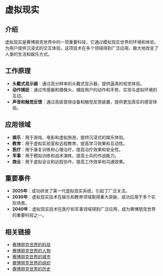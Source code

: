 # 虚拟现实

## 介绍
虚拟现实是赛博朋克世界中的一项重要科技，它通过模拟现实世界的环境和体验，为用户提供沉浸式的交互体验。这项技术在多个领域得到广泛应用，极大地改变了人类的生活和娱乐方式。

## 工作原理
- **头戴式显示器**：通过高分辨率的头戴式显示器，提供逼真的视觉体验。
- **动作捕捉**：通过传感器和摄像头，捕捉用户的动作和手势，实现与虚拟环境的互动。
- **声音和触觉反馈**：通过高级音频设备和触觉反馈装置，提供更加真实的感官体验。

## 应用领域
- **娱乐**：用于游戏、电影和虚拟旅游，提供沉浸式的娱乐体验。
- **教育**：用于虚拟实验室和远程教育，提高学习效果和互动性。
- **医疗**：用于康复训练和心理治疗，提高治疗效果和安全性。
- **军事**：用于模拟训练和战术演练，提高士兵的作战能力。
- **商业**：用于虚拟会议和远程协作，提高工作效率和沟通效果。

## 重要事件
- **2025年**：成功研发了第一代虚拟现实系统，引起了广泛关注。
- **2030年**：虚拟现实技术在娱乐和教育领域取得重大突破，成功应用于多个实际场景。
- **2040年**：虚拟现实技术在医疗和军事领域得到广泛应用，成为赛博朋克世界的重要科技之一。

## 相关链接
- [赛博朋克世界的科技](README.md)
- [赛博朋克世界的人物](../人物/README.md)
- [赛博朋克世界的城市](../城市/README.md)
- [赛博朋克世界的组织](../组织/README.md)
- [赛博朋克世界的历史](../历史/README.md)
